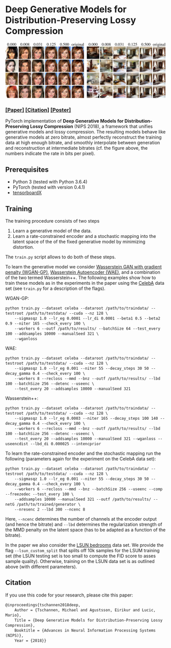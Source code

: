 # Deep Generative Models for Distribution-Preserving Lossy Compression

<p align='center'>
  <img src='figs/visuals.jpeg' width='800'/>
</p>

### [[Paper]](https://arxiv.org/abs/1805.11057) [[Citation]](#citation) [[Poster]](https://github.com/mitscha/dplc/blob/master/figs/poster.pdf)

PyTorch implementation of **Deep Generative Models for Distribution-Preserving Lossy Compression** (NIPS 2018), a framework that unifies generative models and lossy compression. The resulting models behave like generative models at zero bitrate, almost perfectly reconstruct the training data at high enough bitrate, and smoothly interpolate between generation and reconstruction at intermediate bitrates (cf. the figure above, the numbers indicate the rate in bits per pixel).


## Prerequisites

- Python 3 (tested with Python 3.6.4)
- PyTorch (tested with version 0.4.1)
- [tensorboardX](https://github.com/lanpa/tensorboardX)

## Training

The training procedure consists of two steps

1. Learn a generative model of the data.
2. Learn a rate-constrained encoder and a stochastic mapping into the latent space of the of the fixed generative model by minimizing distortion.

The `train.py` script allows to do both of these steps.

To learn the generative model we consider [Wasserstein GAN with gradient penalty (WGAN-GP)](https://arxiv.org/abs/1704.00028), [Wasserstein Autoencoder (WAE)](https://arxiv.org/abs/1711.01558), and a combination of the two termed Wasserstein++. The following examples show how to train these models as in the experiments in the paper using the [CelebA](http://mmlab.ie.cuhk.edu.hk/projects/CelebA.html) data set (see `train.py` for a description of the flags).

WGAN-GP:

    python train.py --dataset celeba --dataroot /path/to/traindata/ --testroot /path/to/testdata/ --cuda --nz 128 \
        --sigmasqz 1.0 --lr_eg 0.0001 --lr_di 0.0001 --beta1 0.5 --beta2 0.9 --niter 165 --check_every 100 \
        --workers 6 --outf /path/to/results/ --batchSize 64 --test_every 100 --addsamples 10000 --manualSeed 321 \
        --wganloss

WAE:

    python train.py --dataset celeba --dataroot /path/to/traindata/ --testroot /path/to/testdata/ --cuda --nz 128 \
        --sigmasqz 1.0 --lr_eg 0.001 --niter 55 --decay_steps 30 50 --decay_gamma 0.4 --check_every 100 \
        --workers 8 --recloss --mmd --bnz --outf /path/to/results/ --lbd 100 --batchSize 256 --detenc --useenc \
        --test_every 20 --addsamples 10000 --manualSeed 321

Wasserstein++:

    python train.py --dataset celeba --dataroot /path/to/traindata/ --testroot /path/to/testdata/ --cuda --nz 128 \
        --sigmasqz 1.0 --lr_eg 0.0003 --niter 165 --decay_steps 100 140 --decay_gamma 0.4 --check_every 100 \
        --workers 6 --recloss --mmd --bnz --outf /path/to/results/ --lbd 100 --batchSize 256 --detenc --useenc \
        --test_every 20 --addsamples 10000 --manualSeed 321 --wganloss --useencdist --lbd_di 0.000025 --intencprior

To learn the rate-constrained encoder and the stochastic mapping run the following (parameters again for the experiment on the CelebA data set):

    python train.py --dataset celeba --dataroot /path/to/traindata/ --testroot /path/to/testdata/ --cuda --nz 128 \
        --sigmasqz 1.0 --lr_eg 0.001 --niter 55 --decay_steps 30 50 --decay_gamma 0.4 --check_every 100 \
        --workers 6 --recloss --mmd --bnz --batchSize 256 --useenc --comp --freezedec --test_every 100 \
        --addsamples 10000 --manualSeed 321 --outf /path/to/results/ --netG /path/to/trained/generator \
        --nresenc 2 --lbd 300 --ncenc 8

Here, `--ncenc` determines the number of channels at the encoder output (and hence the bitrate) and `--lbd` determines the regularization strength of the MMD penalty on the latent space (has to be adapted as a function of the bitrate).


In the paper we also consider the [LSUN bedrooms](https://github.com/fyu/lsun) data set. We provide the flag `--lsun_custom_split` that splits off 10k samples for the LSUM training set (the LSUN testing set is too small to compute the FID score to asses sample quality). Otherwise, training on the LSUN data set is as outlined above (with different parameters).


## Citation

If you use this code for your research, please cite this paper:

    @inproceedings{tschannen2018deep,
        Author = {Tschannen, Michael and Agustsson, Eirikur and Lucic, Mario},
        Title = {Deep Generative Models for Distribution-Preserving Lossy Compression},
        Booktitle = {Advances in Neural Information Processing Systems (NIPS)},
        Year = {2018}}
